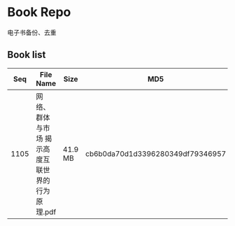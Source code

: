 Book Repo
=========

电子书备份、去重

Book list
---------

| Seq | File Name | Size | MD5 |
| --- | --------- | ---- | --- |
| 1105 | 网络、群体与市场  揭示高度互联世界的行为原理.pdf | 41.9 MB | cb6b0da70d1d3396280349df79346957 | 

